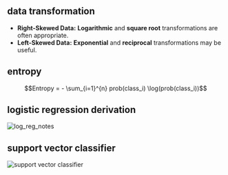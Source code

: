 ## data transformation
* **Right-Skewed Data:** **Logarithmic** and **square root** transformations are often appropriate.
* **Left-Skewed Data:** **Exponential** and **reciprocal** transformations may be useful.
## entropy
$$Entropy = - \sum_{i=1}^{n} prob(class_i) \log(prob(class_i))$$
## logistic regression derivation
![log_reg_notes](https://github.com/SHRIDHARKN/data_science/assets/74343939/81cbc9ae-95c8-456f-8762-3a1453d8577d)
## support vector classifier
![support vector classifier](https://github.com/SHRIDHARKN/data_science/assets/74343939/c5f79abe-81cc-4605-a923-a5a80b6b9f3c)
